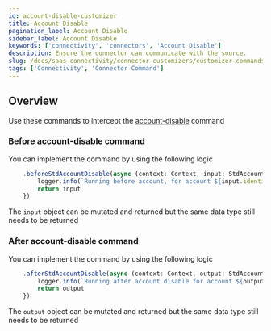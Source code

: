 ```yaml
---
id: account-disable-customizer
title: Account Disable
pagination_label: Account Disable
sidebar_label: Account Disable
keywords: ['connectivity', 'connectors', 'Account Disable']
description: Ensure the connector can communicate with the source.
slug: /docs/saas-connectivity/connector-customizers/customizer-commands/account-disable
tags: ['Connectivity', 'Connector Command']
---
```


## Overview

Use these commands to intercept the [account-disable](../../commands/account-disable) command

### Before account-disable command

You can implement the command by using the following logic

```javascript
    .beforeStdAccountDisable(async (context: Context, input: StdAccountDisableInput) => {
        logger.info(`Running before account, for account ${input.identity}`)
        return input
    })
```
The `input` object can be mutated and returned but the same data type still needs to be returned 

### After account-disable command

You can implement the command by using the following logic

```javascript
    .afterStdAccountDisable(async (context: Context, output: StdAccountDisableOutput) => {
        logger.info(`Running after account disable for account ${output.identity}`)
        return output
    })
```
The `output` object can be mutated and returned but the same data type still needs to be returned 